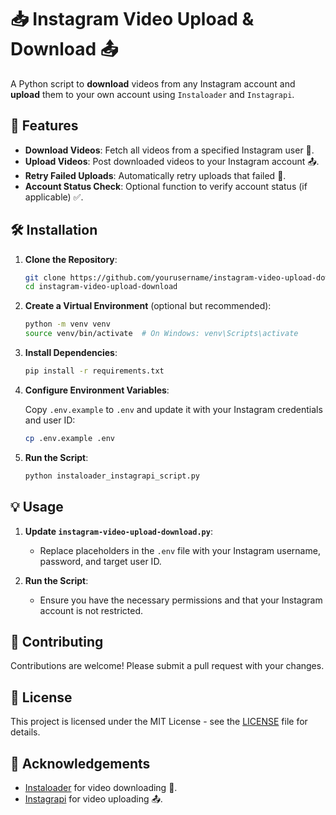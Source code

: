 # 📥 Instagram Video Upload & Download 📤

A Python script to **download** videos from any Instagram account and **upload** them to your own account using `Instaloader` and `Instagrapi`.

## 🚀 Features

- **Download Videos**: Fetch all videos from a specified Instagram user 📸.
- **Upload Videos**: Post downloaded videos to your Instagram account 📤.
- **Retry Failed Uploads**: Automatically retry uploads that failed 🚀.
- **Account Status Check**: Optional function to verify account status (if applicable) ✅.

## 🛠 Installation

1. **Clone the Repository**:

    ```bash
    git clone https://github.com/yourusername/instagram-video-upload-download.git
    cd instagram-video-upload-download
    ```

2. **Create a Virtual Environment** (optional but recommended):

    ```bash
    python -m venv venv
    source venv/bin/activate  # On Windows: venv\Scripts\activate
    ```

3. **Install Dependencies**:

    ```bash
    pip install -r requirements.txt
    ```

4. **Configure Environment Variables**:

    Copy `.env.example` to `.env` and update it with your Instagram credentials and user ID:

    ```bash
    cp .env.example .env
    ```

5. **Run the Script**:

    ```bash
    python instaloader_instagrapi_script.py
    ```

## 💡 Usage

1. **Update `instagram-video-upload-download.py`**:
    - Replace placeholders in the `.env` file with your Instagram username, password, and target user ID.

2. **Run the Script**:
    - Ensure you have the necessary permissions and that your Instagram account is not restricted.

## 🤝 Contributing

Contributions are welcome! Please submit a pull request with your changes.

## 📝 License

This project is licensed under the MIT License - see the [LICENSE](LICENSE) file for details.

## 🙏 Acknowledgements

- [Instaloader](https://github.com/instaloader/instaloader) for video downloading 🎥.
- [Instagrapi](https://github.com/adw0rd/instagrapi) for video uploading 📤.
